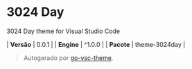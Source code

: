 # 3024 Day

3024 Day theme for Visual Studio Code

| **Versão** | 0.0.1 |
| **Engine** | ^1.0.0 |
| **Pacote** | theme-3024day |

> Autogerado por [go-vsc-theme](https://github.com/natalbu/go-vsc-theme).
